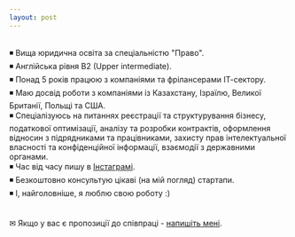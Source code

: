 ```yaml
---
layout: post
---
```

<br>
◾ Вища юридична освіта за спеціальністю "Право".<br>
◾ Англійська рівня B2 (Upper intermediate).<br>
◾ Понад 5 років працюю з компаніями та фрілансерами ІТ-сектору.<br>
◾ Маю досвід роботи з компаніями із Казахстану, Ізраїлю, Великої Британії, Польщі та США.<br>
◾ Спеціалізуюсь на питаннях реєстрації та структурування бізнесу, податкової оптимізації, аналізу та розробки контрактів, оформлення відносин з підрядниками та працівниками, захисту прав інтелектуальної власності та конфіденційної інформації, взаємодії з державними органами.<br>
◾ Час від часу пишу в <a href="https://www.instagram.com/digital__lawyer/">Інстаграмі</a>.<br>
◾ Безкоштовно консультую цікаві (на мій погляд) стартапи.<br>
◾ І, найголовніше, я люблю свою роботу :)<br><br>

✉ Якщо у вас є пропозиції до співпраці - <a href="mailto:baranov.online@gmail.com">напишіть мені</a>.

